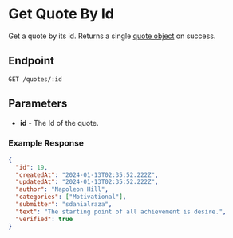 # Get Quote By Id

Get a quote by its id. Returns a single [quote object](../../README.md#quote-structure) on success.

## Endpoint

```http
GET /quotes/:id
```

## Parameters

- **id** - The Id of the quote.

### Example Response

```json
{
  "id": 19,
  "createdAt": "2024-01-13T02:35:52.222Z",
  "updatedAt": "2024-01-13T02:35:52.222Z",
  "author": "Napoleon Hill",
  "categories": ["Motivational"],
  "submitter": "sdanialraza",
  "text": "The starting point of all achievement is desire.",
  "verified": true
}
```
